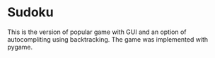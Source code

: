 # Sudoku
This is the version of popular game with GUI and an option of autocompliting using backtracking. The game was implemented with pygame.
